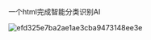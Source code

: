 一个html完成智能分类识别AI

![efd325e7ba2ae1ae3cba9473148ee3e](https://user-images.githubusercontent.com/13193502/191474091-39fb347b-dc0a-4352-8597-037edff87606.jpg)
